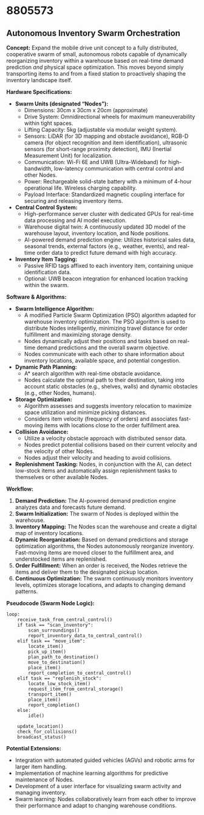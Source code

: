 # 8805573

## Autonomous Inventory Swarm Orchestration

**Concept:** Expand the mobile drive unit concept to a fully distributed, cooperative swarm of small, autonomous robots capable of dynamically reorganizing inventory within a warehouse based on real-time demand prediction *and* physical space optimization. This moves beyond simply transporting items to and from a fixed station to proactively shaping the inventory landscape itself.

**Hardware Specifications:**

*   **Swarm Units (designated “Nodes”):**
    *   Dimensions: 30cm x 30cm x 20cm (approximate)
    *   Drive System: Omnidirectional wheels for maximum maneuverability within tight spaces.
    *   Lifting Capacity: 5kg (adjustable via modular weight system).
    *   Sensors: LiDAR (for 3D mapping and obstacle avoidance), RGB-D camera (for object recognition and item identification), ultrasonic sensors (for short-range proximity detection), IMU (Inertial Measurement Unit) for localization.
    *   Communication: Wi-Fi 6E and UWB (Ultra-Wideband) for high-bandwidth, low-latency communication with central control and other Nodes.
    *   Power: Rechargeable solid-state battery with a minimum of 4-hour operational life. Wireless charging capability.
    *   Payload Interface: Standardized magnetic coupling interface for securing and releasing inventory items.
*   **Central Control System:**
    *   High-performance server cluster with dedicated GPUs for real-time data processing and AI model execution.
    *   Warehouse digital twin: A continuously updated 3D model of the warehouse layout, inventory location, and Node positions.
    *   AI-powered demand prediction engine:  Utilizes historical sales data, seasonal trends, external factors (e.g., weather, events), and real-time order data to predict future demand with high accuracy.
*   **Inventory Item Tagging:**
    *   Passive RFID tags affixed to each inventory item, containing unique identification data.
    *   Optional: UWB beacon integration for enhanced location tracking within the swarm.

**Software & Algorithms:**

*   **Swarm Intelligence Algorithm:**
    *   A modified Particle Swarm Optimization (PSO) algorithm adapted for warehouse inventory optimization.  The PSO algorithm is used to distribute Nodes intelligently, minimizing travel distance for order fulfillment and maximizing storage density.
    *   Nodes dynamically adjust their positions and tasks based on real-time demand predictions and the overall swarm objective.
    *   Nodes communicate with each other to share information about inventory locations, available space, and potential congestion.
*   **Dynamic Path Planning:**
    *   A* search algorithm with real-time obstacle avoidance.
    *   Nodes calculate the optimal path to their destination, taking into account static obstacles (e.g., shelves, walls) and dynamic obstacles (e.g., other Nodes, humans).
*   **Storage Optimization:**
    *   Algorithm assesses and suggests inventory relocation to maximize space utilization and minimize picking distances.
    *   Considers item velocity (frequency of orders) and associates fast-moving items with locations close to the order fulfillment area.
*   **Collision Avoidance:**
    *   Utilize a velocity obstacle approach with distributed sensor data.
    *   Nodes predict potential collisions based on their current velocity and the velocity of other Nodes.
    *   Nodes adjust their velocity and heading to avoid collisions.
*   **Replenishment Tasking:** Nodes, in conjunction with the AI, can detect low-stock items and automatically assign replenishment tasks to themselves or other available Nodes.

**Workflow:**

1.  **Demand Prediction:** The AI-powered demand prediction engine analyzes data and forecasts future demand.
2.  **Swarm Initialization:** The swarm of Nodes is deployed within the warehouse.
3.  **Inventory Mapping:** The Nodes scan the warehouse and create a digital map of inventory locations.
4.  **Dynamic Reorganization:** Based on demand predictions and storage optimization algorithms, the Nodes autonomously reorganize inventory. Fast-moving items are moved closer to the fulfillment area, and understocked items are replenished.
5.  **Order Fulfillment:** When an order is received, the Nodes retrieve the items and deliver them to the designated pickup location.
6.  **Continuous Optimization:** The swarm continuously monitors inventory levels, optimizes storage locations, and adapts to changing demand patterns.

**Pseudocode (Swarm Node Logic):**

```
loop:
    receive_task_from_central_control()
    if task == "scan_inventory":
        scan_surroundings()
        report_inventory_data_to_central_control()
    elif task == "move_item":
        locate_item()
        pick_up_item()
        plan_path_to_destination()
        move_to_destination()
        place_item()
        report_completion_to_central_control()
    elif task == "replenish_stock":
        locate_low_stock_item()
        request_item_from_central_storage()
        transport_item()
        place_item()
        report_completion()
    else:
        idle()

    update_location()
    check_for_collisions()
    broadcast_status()

```

**Potential Extensions:**

*   Integration with automated guided vehicles (AGVs) and robotic arms for larger item handling.
*   Implementation of machine learning algorithms for predictive maintenance of Nodes.
*   Development of a user interface for visualizing swarm activity and managing inventory.
*   Swarm learning: Nodes collaboratively learn from each other to improve their performance and adapt to changing warehouse conditions.